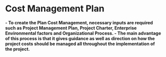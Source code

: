 <h1>Cost Management Plan</h1>
<h4>
- To create the Plan Cost Management, necessary inputs are required such as Project Management Plan, Project Charter, Enterprise Environmental factors and Organizational Process.  
- The main advantage of this process is that it gives guidance as well as direction on how the project costs should be managed all throughout the implementation of the project.
</h4>
